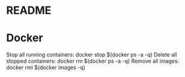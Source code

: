 # README

# Docker
Stop all running containers: 
	docker stop $(docker ps -a -q)
Delete all stopped containers:
	docker rm $(docker ps -a -q)
Remove all images:
	docker rmi $(docker images -q)

